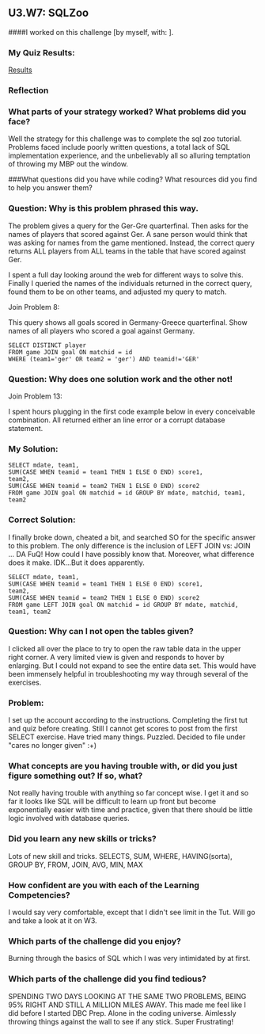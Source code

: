 ## U3.W7: SQLZoo

####I worked on this challenge [by myself, with: ].



### My Quiz Results:
<!-- Include the link to your image (saved in the imgs folder) to display it inline. -->

<a href="https://www.dropbox.com/s/3hru1wpvzxy4i4j/SQL_ZOO_screen_grab.jpg">Results</a>





### Reflection


### What parts of your strategy worked? What problems did you face?

Well the strategy for this challenge was to complete the sql zoo tutorial. 
Problems faced include poorly written questions, a total lack of SQL implementation experience, 
and the unbelievably all so alluring temptation of throwing my MBP out the window.



###What questions did you have while coding? What resources did you find to help you answer them?

### Question: Why is this problem phrased this way. 

The problem gives a query for the Ger-Gre quarterfinal.
Then asks for the names of players that scored against Ger.
A sane person would think that was asking for names from the game mentioned.
Instead, the correct query returns ALL players from ALL teams in the table that have scored against Ger.

I spent a full day looking around the web for different ways to solve this.
Finally I queried the names of the individuals returned in the correct query,
found them to be on other teams, and adjusted my query to match. 


Join Problem 8:

This query shows all goals scored in Germany-Greece quarterfinal.
Show names of all players who scored a goal against Germany.



	SELECT DISTINCT player
	FROM game JOIN goal ON matchid = id 
	WHERE (team1='ger' OR team2 = 'ger') AND teamid!='GER'

### Question: Why does one solution work and the other not!

Join Problem 13:

I spent hours plugging in the first code example below in every conceivable combination.
All returned either an line error or a corrupt database statement.

### My Solution:

	SELECT mdate, team1,
	SUM(CASE WHEN teamid = team1 THEN 1 ELSE 0 END) score1,
	team2,
	SUM(CASE WHEN teamid = team2 THEN 1 ELSE 0 END) score2
	FROM game JOIN goal ON matchid = id GROUP BY mdate, matchid, team1, team2

### Correct Solution:

I finally broke down, cheated a bit, and searched SO for the specific answer to this problem.
The only difference is the inclusion of LEFT JOIN vs: JOIN ...
DA FuQ! How could I have possibly know that. Moreover, what difference does it make. IDK...But it does apparently.

	SELECT mdate, team1,
	SUM(CASE WHEN teamid = team1 THEN 1 ELSE 0 END) score1,
	team2,
	SUM(CASE WHEN teamid = team2 THEN 1 ELSE 0 END) score2
	FROM game LEFT JOIN goal ON matchid = id GROUP BY mdate, matchid, team1, team2

### Question: Why can I not open the tables given?

I clicked all over the place to try to open the raw table data in the upper right corner.
A very limited view is given and responds to hover by enlarging. But I could not expand to see the
entire data set. This would have been immensely helpful in troubleshooting my way through several of the exercises.

### Problem: 
I set up the account according to the instructions. Completing the first tut and quiz before creating. Still I cannot get scores to post from the first SELECT exercise. Have tried many things. Puzzled. Decided to file under "cares no longer given" :+)




### What concepts are you having trouble with, or did you just figure something out? If so, what?

Not really having trouble with anything so far concept wise. I get it and so far it looks like SQL will be difficult to learn up front but become exponentially easier with time and practice, given that there should be little logic involved with database queries.

### Did you learn any new skills or tricks?

Lots of new skill and tricks. SELECTS, SUM, WHERE, HAVING(sorta), GROUP BY, FROM, JOIN, AVG, MIN, MAX

### How confident are you with each of the Learning Competencies?

I would say very comfortable, except that I didn't see limit in the Tut. Will go and take a look at it on W3.

### Which parts of the challenge did you enjoy?

Burning through the basics of SQL which I was very intimidated by at first.

### Which parts of the challenge did you find tedious?

SPENDING TWO DAYS LOOKING AT THE SAME TWO PROBLEMS, BEING 95% RIGHT AND STILL A MILLION MILES AWAY.
This made me feel like I did before I started DBC Prep. Alone in the coding universe. Aimlessly throwing things against the wall to see if any stick. Super Frustrating!

